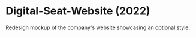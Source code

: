 # Digital-Seat-Website (2022)
Redesign mockup of the company's website showcasing an optional style.
